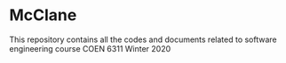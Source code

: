 # McClane
This repository contains all the codes and documents related to software engineering course COEN 6311 Winter 2020
